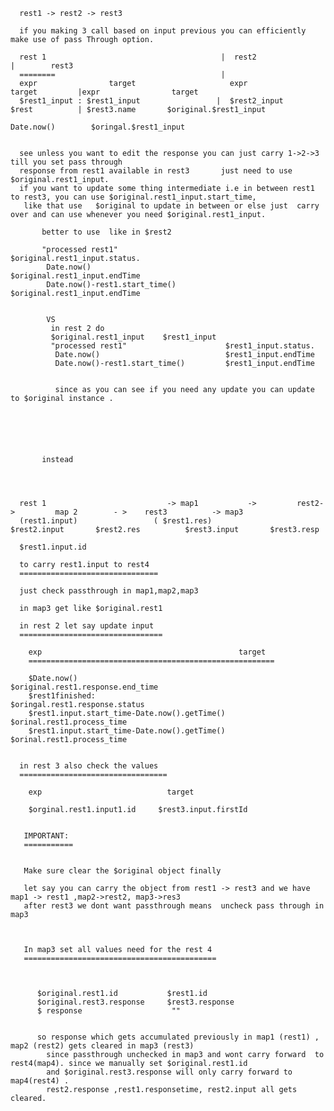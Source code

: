 

      rest1 -> rest2 -> rest3

      if you making 3 call based on input previous you can efficiently make use of pass Through option.

      rest 1                                       |  rest2                              |        rest3
      ========                                     |
      expr                target                     expr                target         |expr                target
      $rest1_input : $rest1_input                 |  $rest2_input        $rest          | $rest3.name       $original.$rest1_input
                                                                                          Date.now()        $oringal.$rest1_input    


      see unless you want to edit the response you can just carry 1->2->3 till you set pass through 
      response from rest1 available in rest3       just need to use $original.rest1_input.
      if you want to update some thing intermediate i.e in between rest1 to rest3, you can use $original.rest1_input.start_time,
       like that use   $original to update in between or else just  carry over and can use whenever you need $original.rest1_input.
      
           better to use  like in $rest2 
           
           "processed rest1"                      $original.rest1_input.status.
            Date.now()                            $original.rest1_input.endTime
            Date.now()-rest1.start_time()         $original.rest1_input.endTime
            
            
            VS
             in rest 2 do 
             $original.rest1_input    $rest1_input
             "processed rest1"                      $rest1_input.status.
              Date.now()                            $rest1_input.endTime
              Date.now()-rest1.start_time()         $rest1_input.endTime
              
              
              since as you can see if you need any update you can update to $original instance .
            
             

            

           
           instead
      
      
      
      
      rest 1                           -> map1           ->         rest2->         map 2        - >    rest3          -> map3
      (rest1.input)                 ( $rest1.res)               $rest2.input       $rest2.res          $rest3.input       $rest3.resp
      
      $rest1.input.id
      
      to carry rest1.input to rest4
      ===============================
      
      just check passthrough in map1,map2,map3
      
      in map3 get like $original.rest1
      
      in rest 2 let say update input
      ================================
      
        exp                                            target
        =======================================================
        
        $Date.now()                                    $original.rest1.response.end_time
        $rest1finished:                                 $oringal.rest1.response.status
        $rest1.input.start_time-Date.now().getTime()    $orinal.rest1.process_time
        $rest1.input.start_time-Date.now().getTime()    $orinal.rest1.process_time
        
        
      in rest 3 also check the values
      =================================
        
        exp                            target
         
        $orginal.rest1.input1.id     $rest3.input.firstId
       
       
       IMPORTANT:
       ===========
       
       
       Make sure clear the $original object finally 
       
       let say you can carry the object from rest1 -> rest3 and we have map1 -> rest1 ,map2->rest2, map3->res3
       after rest3 we dont want passthrough means  uncheck pass through in map3
       
       
       
       In map3 set all values need for the rest 4
       ===========================================
          
                    
           
          $original.rest1.id           $rest1.id 
          $original.rest3.response     $rest3.response  
          $ response                    ""
          
          
          so response which gets accumulated previously in map1 (rest1) , map2 (rest2) gets cleared in map3 (rest3)
            since passthrough unchecked in map3 and wont carry forward  to rest4(map4). since we manually set $original.rest1.id  
            and $original.rest3.response will only carry forward to map4(rest4) .
            rest2.response ,rest1.responsetime, rest2.input all gets cleared.
       
       
       

      
